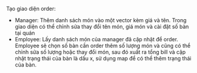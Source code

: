 Tạo giao diện order:
- Manager: Thêm danh sách món vào một vector kèm giá và tên. Trong giao diện có thể chỉnh sửa thay đổi tên món, giá món và cài đặt số bàn tại quán
- Employee: Lấy danh sách món của manager đã cập nhật để  order. Employee sẽ chọn số bàn cần order thêm số lượng món và cũng có thể chỉnh sửa số lượng hoặc thay đổi món, sau đó xuất ra tổng bill và cập nhật trạng thái của bàn là dấu x, sử dụng map để có thể thêm trạng thái của bàn.
